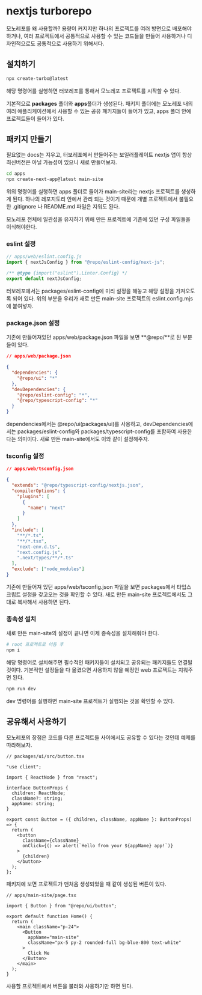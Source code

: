 # nextjs turborepo

모노레포를 왜 사용할까? 용량이 커지지만 하나의 프로젝트를 여러 방면으로 배포해야하거나, 여러 프로젝트에서 공통적으로 사용할 수 있는 코드들을 만들어 사용하거나 디자인적으로도 공통적으로 사용하기 위해서다.

## 설치하기

```bash
npx create-turbo@latest
```

해당 명령어를 실행하면 터보레포를 통해서 모노레포 프로젝트를 시작할 수 있다.

기본적으로 **packages** 폴더와 **apps**폴더가 생성된다. 패키지 폴더에는 모노레포 내의 여러 애플리케이션에서 사용할 수 있는 공유 패키지들이 들어가 있고, apps 폴더 안에 프로젝트들이 들어가 있다.

## 패키지 만들기

필요없는 docs는 지우고, 터보레포에서 만들어주는 보일러플레이트 nextjs 앱이 항상 최신버전은 아닐 가능성이 있으니 새로 만들어보자.

```bash
cd apps
npx create-next-app@latest main-site
```

위의 명령어를 실행하면 apps 폴더로 들어가 main-site라는 nextjs 프로젝트를 생성하게 된다. 하나의 레포지토리 안에서 관리 되는 것이기 때문에 개별 프로젝트에서 불필요한 .gitignore 나 README.md 파일은 지워도 된다.

모노레포 전체에 일관성을 유지하기 위해 만든 프로젝트에 기존에 있던 구성 파일들을 이식해야한다.

### eslint 설정

```js
// apps/web/eslint.config.js
import { nextJsConfig } from "@repo/eslint-config/next-js";

/** @type {import("eslint").Linter.Config} */
export default nextJsConfig;
```

터보레포에서는 packages/eslint-config에 미리 설정을 해놓고 해당 설정을 가져오도록 되어 있다. 위의 부분을 우리가 새로 만든 main-site 프로젝트의 eslint.config.mjs에 붙여넣자.

### package.json 설정

기존에 만들어져있던 apps/web/package.json 파일을 보면 **@repo/**로 된 부분들이 있다.

```json
// apps/web/package.json

{
  "dependencies": {
    "@repo/ui": "*"
  },
  "devDependencies": {
    "@repo/eslint-config": "*",
    "@repo/typescript-config": "*"
  }
}
```

dependencies에서는 @repo/ui(packages/ui)를 사용하고, devDependencies에서는 packages/eslint-config와 packages/typescript-config를 포함하여 사용한다는 의미이다. 새로 만든 main-site에서도 이와 같이 설정해주자.

### tsconfig 설정

```json
// apps/web/tsconfig.json

{
  "extends": "@repo/typescript-config/nextjs.json",
  "compilerOptions": {
    "plugins": [
      {
        "name": "next"
      }
    ]
  },
  "include": [
    "**/*.ts",
    "**/*.tsx",
    "next-env.d.ts",
    "next.config.js",
    ".next/types/**/*.ts"
  ],
  "exclude": ["node_modules"]
}
```

기존에 만들어져 있던 apps/web/tsconfig.json 파일을 보면 packages에서 타입스크립트 설정을 갖고오는 것을 확인할 수 있다. 새로 만든 main-site 프로젝트에서도 그대로 복사해서 사용하면 된다.

### 종속성 설치

새로 만든 main-site의 설정이 끝나면 이제 종속성을 설치해줘야 한다.

```bash
# root 프로젝트로 이동 후
npm i
```

해당 명령어로 설치해주면 필수적인 패키지들이 설치되고 공유되는 패키지들도 연결될 것이다. 기본적인 설정들을 다 옮겼으면 사용하지 않을 예정인 web 프로젝트는 지워주면 된다.

```bash
npm run dev
```

dev 명령어를 실행하면 main-site 프로젝트가 실행되는 것을 확인할 수 있다.

## 공유해서 사용하기

모노레포의 장점은 코드를 다른 프로젝트들 사이에서도 공유할 수 있다는 것인데 예제를 따라해보자.

```tsx
// packages/ui/src/button.tsx

"use client";

import { ReactNode } from "react";

interface ButtonProps {
  children: ReactNode;
  className?: string;
  appName: string;
}

export const Button = ({ children, className, appName }: ButtonProps) => {
  return (
    <button
      className={className}
      onClick={() => alert(`Hello from your ${appName} app!`)}
    >
      {children}
    </button>
  );
};
```

패키지에 보면 프로젝트가 맨처음 생성되었을 때 같이 생성된 버튼이 있다.

```tsx
// apps/main-site/page.tsx

import { Button } from "@repo/ui/button";

export default function Home() {
  return (
    <main className="p-24">
      <Button
        appName="main-site"
        className="px-5 py-2 rounded-full bg-blue-800 text-white"
      >
        Click Me
      </Button>
    </main>
  );
}
```

사용할 프로젝트에서 버튼을 불러와 사용하기만 하면 된다.
